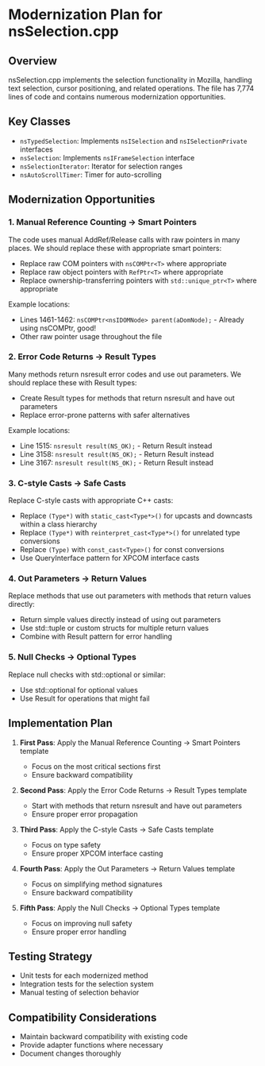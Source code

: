 # Modernization Plan for nsSelection.cpp

## Overview
nsSelection.cpp implements the selection functionality in Mozilla, handling text selection, cursor positioning, and related operations. The file has 7,774 lines of code and contains numerous modernization opportunities.

## Key Classes
- `nsTypedSelection`: Implements `nsISelection` and `nsISelectionPrivate` interfaces
- `nsSelection`: Implements `nsIFrameSelection` interface
- `nsSelectionIterator`: Iterator for selection ranges
- `nsAutoScrollTimer`: Timer for auto-scrolling

## Modernization Opportunities

### 1. Manual Reference Counting → Smart Pointers
The code uses manual AddRef/Release calls with raw pointers in many places. We should replace these with appropriate smart pointers:

- Replace raw COM pointers with `nsCOMPtr<T>` where appropriate
- Replace raw object pointers with `RefPtr<T>` where appropriate
- Replace ownership-transferring pointers with `std::unique_ptr<T>` where appropriate

Example locations:
- Lines 1461-1462: `nsCOMPtr<nsIDOMNode> parent(aDomNode);` - Already using nsCOMPtr, good!
- Other raw pointer usage throughout the file

### 2. Error Code Returns → Result Types
Many methods return nsresult error codes and use out parameters. We should replace these with Result types:

- Create Result<T> types for methods that return nsresult and have out parameters
- Replace error-prone patterns with safer alternatives

Example locations:
- Line 1515: `nsresult result(NS_OK);` - Return Result<void> instead
- Line 3158: `nsresult result(NS_OK);` - Return Result<void> instead
- Line 3167: `nsresult result(NS_OK);` - Return Result<void> instead

### 3. C-style Casts → Safe Casts
Replace C-style casts with appropriate C++ casts:

- Replace `(Type*)` with `static_cast<Type*>()` for upcasts and downcasts within a class hierarchy
- Replace `(Type*)` with `reinterpret_cast<Type*>()` for unrelated type conversions
- Replace `(Type)` with `const_cast<Type>()` for const conversions
- Use QueryInterface pattern for XPCOM interface casts

### 4. Out Parameters → Return Values
Replace methods that use out parameters with methods that return values directly:

- Return simple values directly instead of using out parameters
- Use std::tuple or custom structs for multiple return values
- Combine with Result<T> pattern for error handling

### 5. Null Checks → Optional Types
Replace null checks with std::optional or similar:

- Use std::optional for optional values
- Use Result<T> for operations that might fail

## Implementation Plan

1. **First Pass**: Apply the Manual Reference Counting → Smart Pointers template
   - Focus on the most critical sections first
   - Ensure backward compatibility

2. **Second Pass**: Apply the Error Code Returns → Result Types template
   - Start with methods that return nsresult and have out parameters
   - Ensure proper error propagation

3. **Third Pass**: Apply the C-style Casts → Safe Casts template
   - Focus on type safety
   - Ensure proper XPCOM interface casting

4. **Fourth Pass**: Apply the Out Parameters → Return Values template
   - Focus on simplifying method signatures
   - Ensure backward compatibility

5. **Fifth Pass**: Apply the Null Checks → Optional Types template
   - Focus on improving null safety
   - Ensure proper error handling

## Testing Strategy
- Unit tests for each modernized method
- Integration tests for the selection system
- Manual testing of selection behavior

## Compatibility Considerations
- Maintain backward compatibility with existing code
- Provide adapter functions where necessary
- Document changes thoroughly 